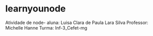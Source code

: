 # learnyounode
Atividade de node- aluna: Luisa Clara de Paula Lara Silva 
Professor: Michelle Hanne
Turma: Inf-3_Cefet-mg
